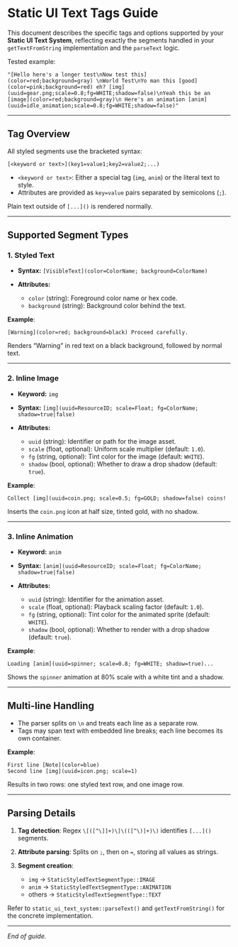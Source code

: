 # Static UI Text Tags Guide

This document describes the specific tags and options supported by your **Static UI Text System**, reflecting exactly the segments handled in your `getTextFromString` implementation and the `parseText` logic.

Tested example:
```
"[Hello here's a longer test\nNow test this](color=red;background=gray) \nWorld Test\nYo man this [good](color=pink;background=red) eh? [img](uuid=gear.png;scale=0.8;fg=WHITE;shadow=false)\nYeah this be an [image](color=red;background=gray)\n Here's an animation [anim](uuid=idle_animation;scale=0.8;fg=WHITE;shadow=false)"

```

---

## Tag Overview

All styled segments use the bracketed syntax:

```
[<keyword or text>](key1=value1;key2=value2;...)
```

* `<keyword or text>`: Either a special tag (`img`, `anim`) or the literal text to style.
* Attributes are provided as `key=value` pairs separated by semicolons (`;`).

Plain text outside of `[...]()` is rendered normally.

---

## Supported Segment Types

### 1. Styled Text

* **Syntax:** `[VisibleText](color=ColorName; background=ColorName)`
* **Attributes:**

  * `color` (string): Foreground color name or hex code.
  * `background` (string): Background color behind the text.

**Example**:

```text
[Warning](color=red; background=black) Proceed carefully.
```

Renders “Warning” in red text on a black background, followed by normal text.

---

### 2. Inline Image

* **Keyword:** `img`
* **Syntax:** `[img](uuid=ResourceID; scale=Float; fg=ColorName; shadow=true|false)`
* **Attributes:**

  * `uuid` (string): Identifier or path for the image asset.
  * `scale` (float, optional): Uniform scale multiplier (default: `1.0`).
  * `fg` (string, optional): Tint color for the image (default: `WHITE`).
  * `shadow` (bool, optional): Whether to draw a drop shadow (default: `true`).

**Example**:

```text
Collect [img](uuid=coin.png; scale=0.5; fg=GOLD; shadow=false) coins!
```

Inserts the `coin.png` icon at half size, tinted gold, with no shadow.

---

### 3. Inline Animation

* **Keyword:** `anim`
* **Syntax:** `[anim](uuid=ResourceID; scale=Float; fg=ColorName; shadow=true|false)`
* **Attributes:**

  * `uuid` (string): Identifier for the animation asset.
  * `scale` (float, optional): Playback scaling factor (default: `1.0`).
  * `fg` (string, optional): Tint color for the animated sprite (default: `WHITE`).
  * `shadow` (bool, optional): Whether to render with a drop shadow (default: `true`).

**Example**:

```text
Loading [anim](uuid=spinner; scale=0.8; fg=WHITE; shadow=true)...
```

Shows the `spinner` animation at 80% scale with a white tint and a shadow.

---

## Multi-line Handling

* The parser splits on `\n` and treats each line as a separate row.
* Tags may span text with embedded line breaks; each line becomes its own container.

**Example**:

```text
First line [Note](color=blue)
Second line [img](uuid=icon.png; scale=1)
```

Results in two rows: one styled text row, and one image row.

---

## Parsing Details

1. **Tag detection**: Regex `\[([^\]]+)\]\(([^\)]+)\)` identifies `[...]()` segments.
2. **Attribute parsing**: Splits on `;`, then on `=`, storing all values as strings.
3. **Segment creation**:

   * `img` → `StaticStyledTextSegmentType::IMAGE`
   * `anim` → `StaticStyledTextSegmentType::ANIMATION`
   * others → `StaticStyledTextSegmentType::TEXT`

Refer to `static_ui_text_system::parseText()` and `getTextFromString()` for the concrete implementation.

---

*End of guide.*
